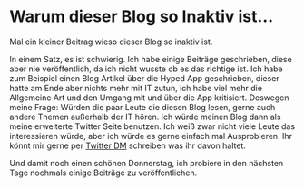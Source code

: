 # Warum dieser Blog so Inaktiv ist...
<!-- date: 2021-09-01 15:00:00 -->
<!-- category: me -->
<!-- description: Von mir beschrieben, wieso ich in den letzten Monaten nichts geschrieben habe. -->
Mal ein kleiner Beitrag wieso dieser Blog so inaktiv ist. 

In einem Satz, es ist schwierig. Ich habe einige Beiträge geschrieben, diese aber nie veröffentlich, da ich nicht wusste ob es das richtige ist. Ich habe zum Beispiel einen Blog Artikel über die Hyped App geschrieben, dieser hatte am Ende aber nichts mehr mit IT zutun, ich habe viel mehr die Allgemeine Art und den Umgang mit und über die App kritisiert. Deswegen meine Frage: Würden die paar Leute die diesen Blog lesen, gerne auch andere Themen außerhalb der IT hören. Ich würde meinen Blog dann als meine erweiterte Twitter Seite benutzen. Ich weiß zwar nicht viele Leute das interessieren würde, aber ich würde es gerne einfach mal Ausprobieren. Ihr könnt mir gerne per [Twitter DM](https://twitter.com/Newspicel) schreiben was ihr davon haltet.  

Und damit noch einen schönen Donnerstag, ich probiere in den nächsten Tage nochmals einige Beiträge zu veröffentlichen.